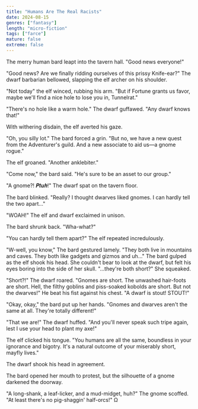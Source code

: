 ```yaml
---
title: "Humans Are The Real Racists"
date: 2024-08-15
genres: ["fantasy"]
length: "micro-fiction"
tags: ["farce"]
mature: false
extreme: false
---
```

The merry human bard leapt into the tavern hall. "Good news everyone!"

"Good news? Are we finally ridding ourselves of this prissy Knife-ear?" The dwarf barbarian bellowed, slapping the elf archer on his shoulder.

"Not today" the elf winced, rubbing his arm. "But if Fortune grants us favor, maybe we'll find a nice hole to lose you in, Tunnelrat."

"There's no hole like a warm hole." The dwarf guffawed. "Any dwarf knows that!" 

With withering disdain, the elf averted his gaze.

"Oh, you silly lot." The bard forced a grin. "But no, we have a new quest from the Adventurer's guild. And a new associate to aid us—a gnome rogue."

The elf groaned. "Another anklebiter."

"Come now," the bard said. "He's sure to be an asset to our group."

"A gnome?! 𝑷𝒕𝒖𝒉!" The dwarf spat on the tavern floor.

The bard blinked. "Really? I thought dwarves liked gnomes. I can hardly tell the two apart..."

"WOAH!" The elf and dwarf exclaimed in unison.

The bard shrunk back. "Wha-what?"

"You can hardly tell them apart?" The elf repeated incredulously.

"W-well, you know," The bard gestured lamely. "They both live in mountains and caves. They both like gadgets and gizmos and uh..." The bard gulped as the elf shook his head. She couldn't bear to look at the dwarf, but felt his eyes boring into the side of her skull. "...they're both short?" She squeaked.

"Short?!" The dwarf roared. "Gnomes are short. The unwashed hair-foots are short. Hell, the filthy  goblins and piss-soaked kobolds are short. But not the dwarves!" He beat his fist against his chest. "A dwarf is stout! STOUT!"

"Okay, okay," the bard put up her hands. "Gnomes and dwarves aren't the same at all. They're totally different!"

"That we are!" The dwarf huffed. "And you'll never speak such tripe again, lest I use your head to plant my axe!"

The elf clicked his tongue. "You humans are all the same, boundless in your ignorance and bigotry. It's a natural outcome of your miserably short, mayfly lives."

The dwarf shook his head in agreement.

The bard opened her mouth to protest, but the silhouette of a gnome darkened the doorway.

"A long-shank, a leaf-licker, and a mud-midget, huh?" The gnome scoffed. "At least there's no pig-shaggin' half-orcs!" Ω
